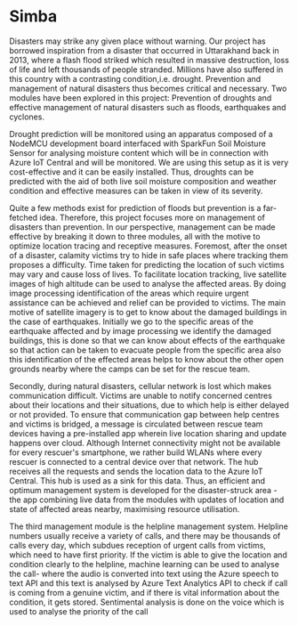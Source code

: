 # Simba

Disasters may strike any given place without warning. Our project has borrowed inspiration from a disaster that occurred in Uttarakhand back in 2013, where a flash flood striked which resulted in massive destruction, loss of life and left thousands of people stranded. Millions have also suffered in this country with a contrasting condition,i.e. drought. Prevention and management of natural disasters thus becomes critical and necessary. Two modules have been explored in this project: Prevention of droughts and effective management of natural disasters such as floods, earthquakes and cyclones.

Drought prediction will be monitored using an apparatus composed of a NodeMCU development board interfaced with SparkFun Soil Moisture Sensor for analysing moisture content which will be in connection with Azure IoT Central and will be monitored. We are using this setup as it is very cost-effective and it can be easily installed. Thus, droughts can be predicted with the aid of both live soil moisture composition and weather condition and effective measures can be taken in view of its severity.

Quite a few methods exist for prediction of floods but prevention is a far-fetched idea. Therefore, this project focuses more on management of disasters than prevention. In our perspective, management can be made effective by breaking it down to three modules, all with the motive to optimize location tracing and receptive measures. Foremost, after the onset of a disaster, calamity victims try to hide in safe places where tracking them proposes a difficulty. Time taken for predicting the location of such victims may vary and cause loss of lives. To facilitate location tracking, live satellite images of high altitude can be used to analyse the affected areas. By doing image processing identification of the areas which require urgent assistance can be achieved and relief can be provided to victims. The main motive of satellite imagery is to get to know about the damaged buildings in the case of earthquakes. Initially we go to the specific areas of the earthquake affected and by image processing we identify the damaged buildings, this is done so that we can know about effects of the earthquake so that action can be taken to evacuate people from the specific area also this identification of the effected areas helps to know about the other open grounds nearby where the camps can be set for the rescue team.

Secondly, during natural disasters, cellular network is lost which makes communication difficult. Victims are unable to notify concerned centres about their locations and their situations, due to which help is either delayed or not provided. To ensure that communication gap between help centres and victims is bridged, a message is circulated between rescue team devices having a pre-installed app wherein live location sharing and update happens over cloud. Although Internet connectivity might not be available for every rescuer's smartphone, we rather build WLANs where every rescuer is connected to a central device over that network. The hub receives all the requests and sends the location data to the Azure IoT Central. This hub is used as a sink for this data. Thus, an efficient and optimum management system is developed for the disaster-struck area - the app combining live data from the modules with updates of location and state of affected areas nearby, maximising resource utilisation.

The third management module is the helpline management system. Helpline numbers usually receive a variety of calls, and there may be thousands of calls every day, which subdues reception of urgent calls from victims, which need to have first priority. If the victim is able to give the location and condition clearly to the helpline, machine learning can be used to analyse the call- where the audio is converted into text using the Azure speech to text API and this text is analysed by Azure Text Analytics API to check if call is coming from a genuine victim, and if there is vital information about the condition, it gets stored. Sentimental analysis is done on the voice which is used to analyse the priority of the call
